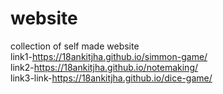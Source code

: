 # website
collection of self made website </br>
link1-https://18ankitjha.github.io/simmon-game/ </br>
link2-https://18ankitjha.github.io/notemaking/ </br>
link3-link-https://18ankitjha.github.io/dice-game/ </br>
